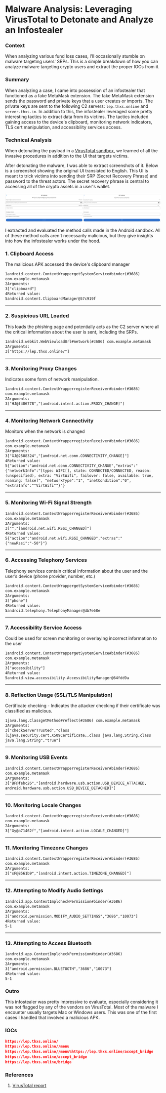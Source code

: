 # Malware Analysis: Leveraging VirusTotal to Detonate and Analyze an Infostealer

### Context

When analyzing various fund loss cases, I'll occasionally stumble on malware targeting users' SRPs. This is a simple breakdown of how you can analyze malware targeting crypto users and extract the proper IOCs from it.

### Summary

When analyzing a case, I came into possession of an infostealer that functioned as a fake MetaMask extension. The fake MetaMask extension sends the password and private keys that a user creates or imports. The private keys are sent to the following C2 servers: `lep.thxs.online` and `server.thxs.in`. In addition to this, the infostealer leveraged some pretty interesting tactics to extract data from its victims. The tactics included gaining access to the device's clipboard, monitoring network indicators, TLS cert manipulation, and accessibility services access.

### Technical Analysis

When detonating the payload in a [VirusTotal sandbox](https://www.virustotal.com/gui/file/82b5190dbff8383a5917ebd4f1f69b35a649bd7f0ae40ac2c17c5e1a4e899c0c/behavior), we learned of all the invasive procedures in addition to the UI that targets victims.

After detonating the malware, I was able to extract screenshots of it. Below is a screenshot showing the original UI translated to English. This UI is meant to trick victims into sending their SRP (Secret Recovery Phrase) and password to the threat actors. The secret recovery phrase is central to accessing all of the crypto assets in a user's wallet.

<center><img src="image-7.png"></center>

I extracted and evaluated the method calls made in the Android sandbox. All of these method calls aren't necessarily malicious, but they give insights into how the infostealer works under the hood.

### **1. Clipboard Access**

The malicious APK accessed the device's clipboard manager

```
1android.content.ContextWrappergetSystemService#binder(#3686) com.example.metamask
2Arguments:
3["clipboard"]
4Returned value:
5android.content.ClipboardManager@57c919f

```

---

### **2. Suspicious URL Loaded**

This loads the phishing page and potentially acts as the C2 server where all the critical information about the user is sent, including the SRPs.

```
1android.webkit.WebViewloadUrl#network(#3686) com.example.metamask
2Arguments:
3["https://lep.thxs.online/"]

```

---

### **3. Monitoring Proxy Changes**

Indicates some form of network manipulation.

```
1android.content.ContextWrapperregisterReceiver#binder(#3686) com.example.metamask
2Arguments:
3["HJ@f486778","[android.intent.action.PROXY_CHANGE]"]

```

---

### **4. Monitoring Network Connectivity**

Monitors when the network is changed

```
1android.content.ContextWrapperregisterReceiver#binder(#3686) com.example.metamask
2Arguments:
3["GJ@2588324","[android.net.conn.CONNECTIVITY_CHANGE]"]
4Returned value:
5{"action":"android.net.conn.CONNECTIVITY_CHANGE","extras":"{"networkInfo":"[type: WIFI[], state: CONNECTED/CONNECTED, reason: (unspecified), extra: "VirtWifi", failover: false, available: true, roaming: false]", "networkType":"1", "inetCondition":"0", "extraInfo":""VirtWifi""}"}

```

---

### **5. Monitoring Wi-Fi Signal Strength**

```
1android.content.ContextWrapperregisterReceiver#binder(#3686) com.example.metamask
2Arguments:
3["","[android.net.wifi.RSSI_CHANGED]"]
4Returned value:
5{"action":"android.net.wifi.RSSI_CHANGED","extras":"{"newRssi":"-50"}"}

```

---

### **6. Accessing Telephony Services**

Telephony services contain critical information about the user and the user’s device (phone provider, number, etc.)

```
1android.content.ContextWrappergetSystemService#binder(#3686) com.example.metamask
2Arguments:
3["phone"]
4Returned value:
5android.telephony.TelephonyManager@db7e68e

```

---

### **7. Accessibility Service Access**

Could be used for screen monitoring or overlaying incorrect information to the user

```
1android.content.ContextWrappergetSystemService#binder(#3686) com.example.metamask
2Arguments:
3["accessibility"]
4Returned value:
5android.view.accessibility.AccessibilityManager@64fdd9a

```

---

### **8. Reflection Usage (SSL/TLS Manipulation)**

Certificate checking - Indicates the attacker checking if their certificate was classified as malicious.

```
1java.lang.ClassgetMethod#reflect(#3686) com.example.metamask
2Arguments:
3["checkServerTrusted","class [Ljava.security.cert.X509Certificate;,class java.lang.String,class java.lang.String","true"]

```

---

### **9. Monitoring USB Events**

```
1android.content.ContextWrapperregisterReceiver#binder(#3686) com.example.metamask
2Arguments:
3["BF@febc26","[android.hardware.usb.action.USB_DEVICE_ATTACHED, android.hardware.usb.action.USB_DEVICE_DETACHED]"]

```

---

### **10. Monitoring Locale Changes**

```
1android.content.ContextWrapperregisterReceiver#binder(#3686) com.example.metamask
2Arguments:
3["Gy@a71462f","[android.intent.action.LOCALE_CHANGED]"]

```

---

### **11. Monitoring Timezone Changes**

```
1android.content.ContextWrapperregisterReceiver#binder(#3686) com.example.metamask
2Arguments:
3["sF@8561b9","[android.intent.action.TIMEZONE_CHANGED]"]

```

---

### **12. Attempting to Modify Audio Settings**

```
1android.app.ContextImplcheckPermission#binder(#3686) com.example.metamask
2Arguments:
3["android.permission.MODIFY_AUDIO_SETTINGS","3686","10073"]
4Returned value:
5-1

```

---

### **13. Attempting to Access Bluetooth**

```
1android.app.ContextImplcheckPermission#binder(#3686) com.example.metamask
2Arguments:
3["android.permission.BLUETOOTH","3686","10073"]
4Returned value:
5-1

```

### Outro

This infostealer was pretty impressive to evaluate, especially considering it was not flagged by any of the vendors on VirusTotal. Most of the malware I encounter usually targets Mac or Windows users. This was one of the first cases I handled that involved a malicious APK.

### IOCs

```json
https://lep.thxs.online/
https://lep.thxs.online//menu
https://lep.thxs.online//menu%https://lep.thxs.online/accept_bridge
https://lep.thxs.online/accept_bridge
https://lep.thxs.online/bridge
```

### References

1. [VirusTotal report](https://www.virustotal.com/gui/file/82b5190dbff8383a5917ebd4f1f69b35a649bd7f0ae40ac2c17c5e1a4e899c0c/behavior)